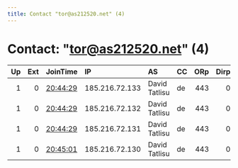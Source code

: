 ```yaml
---
title: Contact "tor@as212520.net" (4)
---
```


# Contact: "tor@as212520.net" (4)

|   Up |   Ext | JoinTime                                                                                              | IP             | AS            | CC   |   ORp |   Dirp | OS    | Version   | Nickname   |   eFamMembers |
|-----:|------:|:------------------------------------------------------------------------------------------------------|:---------------|:--------------|:-----|------:|-------:|:------|:----------|:-----------|--------------:|
|    1 |     0 | [20:44:29](https://nusenu.github.io/OrNetStats/w/relay/6D100EE20A83025E4005C655973FF59DF20D9218.html) | 185.216.72.133 | David Tatlisu | de   |   443 |      0 | Linux | 0.4.6.8   | as212520   |             1 |
|    1 |     0 | [20:44:29](https://nusenu.github.io/OrNetStats/w/relay/721A251658BA2240EED110C078334AB2DF6C309C.html) | 185.216.72.132 | David Tatlisu | de   |   443 |      0 | Linux | 0.4.6.8   | as212520   |             1 |
|    1 |     0 | [20:44:29](https://nusenu.github.io/OrNetStats/w/relay/A53725A60C9A505A066525F433F8AF42FACC44FE.html) | 185.216.72.131 | David Tatlisu | de   |   443 |      0 | Linux | 0.4.6.8   | as212520   |             1 |
|    1 |     0 | [20:45:01](https://nusenu.github.io/OrNetStats/w/relay/2EC34ECA8B5CDB181DED6948D8323199A6BBD5EC.html) | 185.216.72.130 | David Tatlisu | de   |   443 |      0 | Linux | 0.4.6.8   | as212520   |             1 |
